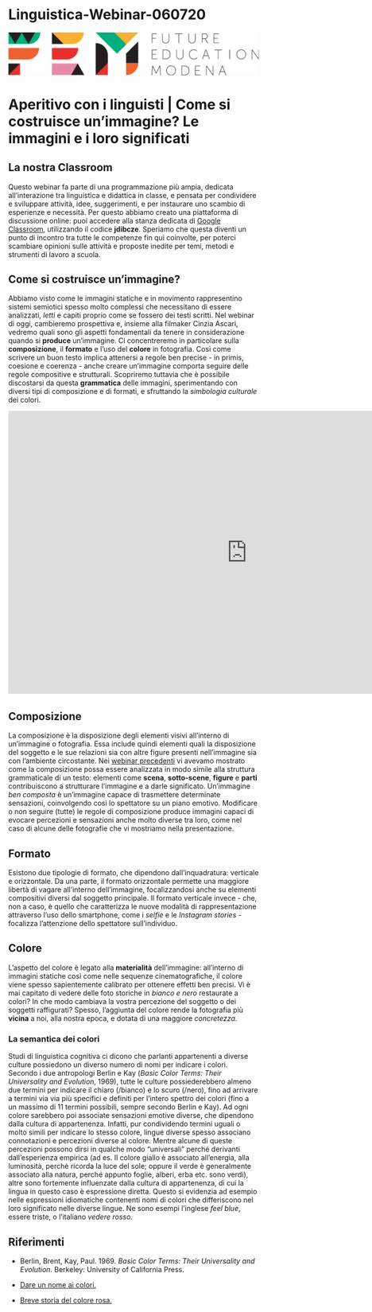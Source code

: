 # Linguistica-Webinar-060720
<script src="https://cdnjs.cloudflare.com/ajax/libs/font-awesome/5.13.0/js/all.min.js" integrity="sha256-KzZiKy0DWYsnwMF+X1DvQngQ2/FxF7MF3Ff72XcpuPs=" crossorigin="anonymous"></script>

<a href="https://fem.digital" rel="FEM Future Education Modena" target="_blank">![](FEM_Logo.png)</a>

# Aperitivo con i linguisti | Come si costruisce un’immagine? Le immagini e i loro significati

## La nostra Classroom
Questo webinar fa parte di una programmazione più ampia, dedicata all’interazione tra linguistica e didattica in classe, e pensata per condividere e sviluppare attività, idee, suggerimenti, e per instaurare uno scambio di esperienze e necessità. Per questo abbiamo creato una piattaforma di discussione online: puoi accedere alla stanza dedicata di <a href="https://classroom.google.com/u/0/" target="_blank">Google Classroom</a>, utilizzando il codice **jdibcze**.
Speriamo che questa diventi un punto di incontro tra tutte le competenze fin qui coinvolte, per poterci scambiare opinioni sulle attività e proposte inedite per temi, metodi e strumenti di lavoro a scuola. 

## Come si costruisce un’immagine?
Abbiamo visto come le immagini statiche e in movimento rappresentino sistemi semiotici spesso molto complessi che necessitano di essere analizzati, *letti* e capiti proprio come se fossero dei testi scritti. Nel webinar di oggi, cambieremo prospettiva e, insieme alla filmaker Cinzia Ascari, vedremo quali sono gli aspetti fondamentali da tenere in considerazione quando si **produce** un’immagine. Ci concentreremo in particolare sulla **composizione**, il **formato** e l’uso del **colore** in fotografia. Così come scrivere un buon testo implica attenersi a regole ben precise - in primis, coesione e coerenza - anche creare un’immagine comporta seguire delle regole compositive e strutturali. Scopriremo tuttavia che è possibile discostarsi da questa **grammatica** delle immagini, sperimentando con diversi tipi di composizione e di formati, e sfruttando la *simbologia culturale* dei colori.

<iframe src="https://docs.google.com/presentation/d/e/2PACX-1vT91kYg6nkTcZ3kjo60uQ_H2WxhlKgPKCH797QaSPGJRjHX8UjGbMSRCss-uxaRnKSybcNMQpYuhrxq/embed?start=false&loop=false&delayms=3000" frameborder="0" width="960" height="569" allowfullscreen="true" mozallowfullscreen="true" webkitallowfullscreen="true"></iframe>

## Composizione
La composizione è la disposizione degli elementi visivi all’interno di un’immagine o fotografia. Essa include quindi elementi quali la disposizione del soggetto e le sue relazioni sia con altre figure presenti nell’immagine sia con l’ambiente circostante. Nei <a href="https://fem-modena.github.io/Linguistica-Webinar-030620/#come-analizzare-unimmagine" rel="" target="_blank">webinar precedenti</a> vi avevamo mostrato come la composizione possa essere analizzata in modo simile alla struttura grammaticale di un testo: elementi come **scena**, **sotto-scene**, **figure** e **parti** contribuiscono a strutturare l’immagine e a darle significato. Un’immagine *ben composta* è un’immagine capace di trasmettere determinate sensazioni, coinvolgendo così lo spettatore su un piano emotivo. Modificare o non seguire (tutte) le regole di composizione produce immagini capaci di evocare percezioni e sensazioni anche molto diverse tra loro, come nel caso di alcune delle fotografie che vi mostriamo nella presentazione. 

## Formato
Esistono due tipologie di formato, che dipendono dall’inquadratura: verticale e orizzontale. Da una parte, il formato orizzontale permette una maggiore libertà di vagare all’interno dell’immagine, focalizzandosi anche su elementi compositivi diversi dal soggetto principale. Il formato verticale invece - che, non a caso, è quello che caratterizza le nuove modalità di rappresentazione attraverso l’uso dello smartphone, come i *selfie* e le *Instagram stories* - focalizza l’attenzione dello spettatore sull’individuo. 

## Colore 
L’aspetto del colore è legato alla **materialità** dell’immagine: all’interno di immagini statiche così come nelle sequenze cinematografiche, il colore viene spesso sapientemente calibrato per ottenere effetti ben precisi. Vi è mai capitato di vedere delle foto storiche in *bianco e nero* restaurate a colori? In che modo cambiava la vostra percezione del soggetto o dei soggetti raffigurati? Spesso, l’aggiunta del colore rende la fotografia più **vicina** a noi, alla nostra epoca, e dotata di una maggiore *concretezza*. 

### La semantica dei colori
Studi di linguistica cognitiva ci dicono che parlanti appartenenti a diverse culture possiedono un diverso numero di nomi per indicare i colori. Secondo i due antropologi Berlin e Kay (*Basic Color Terms: Their Universality and Evolution*, 1969), tutte le culture possiederebbero almeno due termini per indicare il chiaro (/bianco) e lo scuro (/nero), fino ad arrivare a termini via via più specifici e definiti per l’intero spettro dei colori (fino a un massimo di 11 termini possibili, sempre secondo Berlin e Kay). Ad ogni colore sarebbero poi associate sensazioni emotive diverse, che dipendono dalla cultura di appartenenza. Infatti, pur condividendo termini uguali o molto simili per indicare lo stesso colore, lingue diverse spesso associano connotazioni e percezioni diverse al colore. Mentre alcune di queste percezioni possono dirsi in qualche modo “universali” perché derivanti dall’esperienza empirica (ad es. Il colore giallo è associato all’energia, alla luminosità, perchè ricorda la luce del sole; oppure il verde è generalmente associato alla natura, perché appunto foglie, alberi, erba etc. sono verdi), altre sono fortemente influenzate dalla cultura di appartenenza, di cui la lingua in questo caso è espressione diretta. Questo si evidenzia ad esempio nelle espressioni idiomatiche contenenti nomi di colori che differiscono nel loro significato nelle diverse lingue. Ne sono esempi l’inglese *feel blue*, essere triste, o l’italiano *vedere rosso*. 



## Riferimenti
- Berlin, Brent, Kay, Paul. 1969. *Basic Color Terms: Their Universality and Evolution*. Berkeley: University of California Press. 

- <a href="https://www.iltascabile.com/scienze/dare-un-nome-ai-colori/" rel="" target="_blank">Dare un nome ai colori.</a>

- <a href="https://www.ilpost.it/2013/11/19/breve-storia-del-colore-rosa/" rel="" target="_blank">Breve storia del colore rosa.</a>


